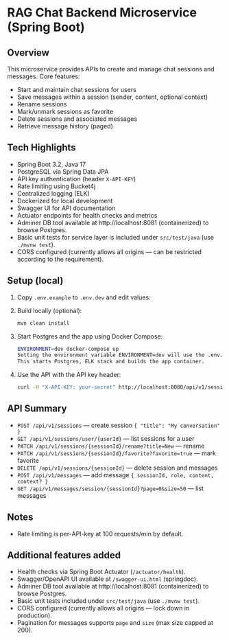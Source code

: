 # RAG Chat Backend Microservice (Spring Boot)

## Overview

This microservice provides APIs to create and manage chat sessions and messages. Core features:

- Start and maintain chat sessions for users
- Save messages within a session (sender, content, optional context)
- Rename sessions
- Mark/unmark sessions as favorite
- Delete sessions and associated messages
- Retrieve message history (paged)

## Tech Highlights

- Spring Boot 3.2, Java 17
- PostgreSQL via Spring Data JPA
- API key authentication (header `X-API-KEY`)
- Rate limiting using Bucket4j
- Centralized logging (ELK)
- Dockerized for local development
- Swagger UI for API documentation
- Actuator endpoints for health checks and metrics
- Adminer DB tool available at http://localhost:8081 (containerized) to browse Postgres.
- Basic unit tests for service layer is included under `src/test/java` (use `./mvnw test`).
- CORS configured (currently allows all origins — can be restricted according to the requirement).

## Setup (local)

1. Copy `.env.example` to `.env.dev` and edit values:

2. Build locally (optional):
   ```bash
   mvn clean install
   ```
3. Start Postgres and the app using Docker Compose:
   ```bash
   ENVIRONMENT=dev docker-compose up
   Setting the environment variable ENVIRONMENT=dev will use the .env.dev file.
   This starts Postgres, ELK stack and builds the app container.

4. Use the API with the API key header:
   ```bash
   curl -H "X-API-KEY: your-secret" http://localhost:8080/api/v1/sessions
   ```

## API Summary

- `POST /api/v1/sessions` — create session `{ "title": "My conversation" }`
- `GET /api/v1/sessions/user/{userId}` — list sessions for a user
- `PATCH /api/v1/sessions/{sessionId}/rename?title=New` — rename
- `PATCH /api/v1/sessions/{sessionId}/favorite?favorite=true` — mark favorite
- `DELETE /api/v1/sessions/{sessionId}` — delete session and messages
- `POST /api/v1/messages` — add message `{ sessionId, role, content, context? }`
- `GET /api/v1/messages/session/{sessionId}?page=0&size=50` — list messages

## Notes

- Rate limiting is per-API-key at 100 requests/min by default.

## Additional features added

- Health checks via Spring Boot Actuator (`/actuator/health`).
- Swagger/OpenAPI UI available at `/swagger-ui.html` (springdoc).
- Adminer DB tool available at http://localhost:8081 (containerized) to browse Postgres.
- Basic unit tests included under `src/test/java` (use `./mvnw test`).
- CORS configured (currently allows all origins — lock down in production).
- Pagination for messages supports `page` and `size` (max size capped at 200).
